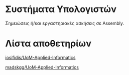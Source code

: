 # Συστήματα Υπολογιστών
Σημειώσεις ή/και εργαστηριακές ασκήσεις σε Assembly.

# Λίστα αποθετηρίων

[iosifidis/UoM-Applied-Informatics](https://github.com/iosifidis/UoM-Applied-Informatics/tree/main/s1/Computer_Systems)

[madskgg/UoM-Applied-Informatics](https://github.com/madskgg/UoM-Applied-Informatics/tree/main/Semester1/Computer%20Systems)